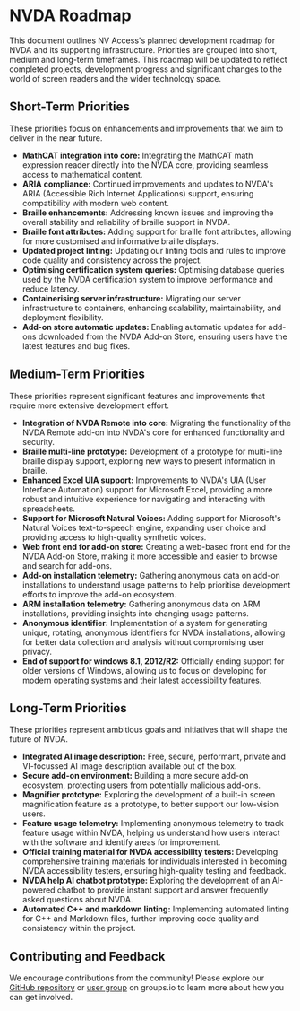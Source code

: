 # NVDA Roadmap

This document outlines NV Access's planned development roadmap for NVDA and its supporting infrastructure.
Priorities are grouped into short, medium and long-term timeframes.
This roadmap will be updated to reflect completed projects, development progress and significant changes to the world of screen readers and the wider technology space.

## Short-Term Priorities

These priorities focus on enhancements and improvements that we aim to deliver in the near future.

* **MathCAT integration into core:** Integrating the MathCAT math expression reader directly into the NVDA core, providing seamless access to mathematical content.
* **ARIA compliance:** Continued improvements and updates to NVDA's ARIA (Accessible Rich Internet Applications) support, ensuring compatibility with modern web content.
* **Braille enhancements:** Addressing known issues and improving the overall stability and reliability of braille support in NVDA.
* **Braille font attributes:** Adding support for braille font attributes, allowing for more customised and informative braille displays.
* **Updated project linting:** Updating our linting tools and rules to improve code quality and consistency across the project.
* **Optimising certification system queries:** Optimising database queries used by the NVDA certification system to improve performance and reduce latency.
* **Containerising server infrastructure:** Migrating our server infrastructure to containers, enhancing scalability, maintainability, and deployment flexibility.
* **Add-on store automatic updates:** Enabling automatic updates for add-ons downloaded from the NVDA Add-on Store, ensuring users have the latest features and bug fixes.

## Medium-Term Priorities

These priorities represent significant features and improvements that require more extensive development effort.

* **Integration of NVDA Remote into core:** Migrating the functionality of the NVDA Remote add-on into NVDA's core for enhanced functionality and security.
* **Braille multi-line prototype:** Development of a prototype for multi-line braille display support, exploring new ways to present information in braille.
* **Enhanced Excel UIA support:** Improvements to NVDA's UIA (User Interface Automation) support for Microsoft Excel, providing a more robust and intuitive experience for navigating and interacting with spreadsheets.
* **Support for Microsoft Natural Voices:** Adding support for Microsoft's Natural Voices text-to-speech engine, expanding user choice and providing access to high-quality synthetic voices.
* **Web front end for add-on store:** Creating a web-based front end for the NVDA Add-on Store, making it more accessible and easier to browse and search for add-ons.
* **Add-on installation telemetry:**  Gathering anonymous data on add-on installations to understand usage patterns to help prioritise development efforts to improve the add-on ecosystem.
* **ARM installation telemetry:** Gathering anonymous data on ARM installations, providing insights into changing usage patterns.
* **Anonymous identifier:** Implementation of a system for generating unique, rotating, anonymous identifiers for NVDA installations, allowing for better data collection and analysis without compromising user privacy.
* **End of support for windows 8.1, 2012/R2:**  Officially ending support for older versions of Windows, allowing us to focus on developing for modern operating systems and their latest accessibility features.

## Long-Term Priorities

These priorities represent ambitious goals and initiatives that will shape the future of NVDA.

* **Integrated AI image description:** Free, secure, performant, private and VI-focussed AI image description available out of the box.
* **Secure add-on environment:** Building a more secure add-on ecosystem, protecting users from potentially malicious add-ons.
* **Magnifier prototype:** Exploring the development of a built-in screen magnification feature as a prototype, to better support our low-vision users.
* **Feature usage telemetry:**  Implementing anonymous telemetry to track feature usage within NVDA, helping us understand how users interact with the software and identify areas for improvement.
* **Official training material for NVDA accessibility testers:**  Developing comprehensive training materials for individuals interested in becoming NVDA accessibility testers, ensuring high-quality testing and feedback.
* **NVDA help AI chatbot prototype:** Exploring the development of an AI-powered chatbot to provide instant support and answer frequently asked questions about NVDA.
* **Automated C++ and markdown linting:** Implementing automated linting for C++ and Markdown files, further improving code quality and consistency within the project.


## Contributing and Feedback

We encourage contributions from the community! Please explore our [GitHub repository](https://github.com/nvaccess/nvda) or [user group](https://nvda.groups.io/g/nvda) on groups.io to learn more about how you can get involved.
